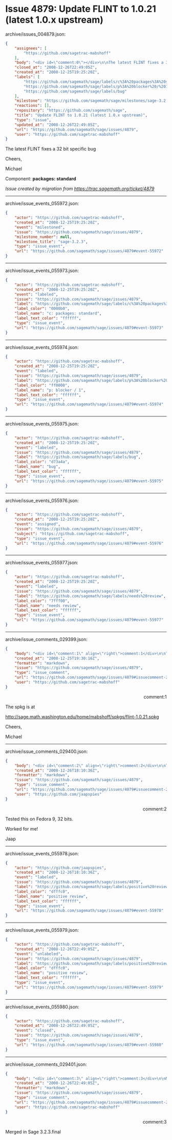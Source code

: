 # Issue 4879: Update FLINT to 1.0.21 (latest 1.0.x upstream)

archive/issues_004879.json:
```json
{
    "assignees": [
        "https://github.com/sagetrac-mabshoff"
    ],
    "body": "<div id=\"comment:0\"></div>\n\nThe latest FLINT fixes a 32 bit specific bug \n\nCheers,\n\nMichael\n\nComponent: **packages: standard**\n\n_Issue created by migration from https://trac.sagemath.org/ticket/4879_\n\n",
    "closed_at": "2008-12-26T22:49:05Z",
    "created_at": "2008-12-25T19:25:20Z",
    "labels": [
        "https://github.com/sagemath/sage/labels/c%3A%20packages%3A%20standard",
        "https://github.com/sagemath/sage/labels/p%3A%20blocker%20/%201",
        "https://github.com/sagemath/sage/labels/bug"
    ],
    "milestone": "https://github.com/sagemath/sage/milestones/sage-3.2.3",
    "reactions": [],
    "repository": "https://github.com/sagemath/sage",
    "title": "Update FLINT to 1.0.21 (latest 1.0.x upstream)",
    "type": "issue",
    "updated_at": "2008-12-26T22:49:05Z",
    "url": "https://github.com/sagemath/sage/issues/4879",
    "user": "https://github.com/sagetrac-mabshoff"
}
```
<div id="comment:0"></div>

The latest FLINT fixes a 32 bit specific bug 

Cheers,

Michael

Component: **packages: standard**

_Issue created by migration from https://trac.sagemath.org/ticket/4879_





---

archive/issue_events_055972.json:
```json
{
    "actor": "https://github.com/sagetrac-mabshoff",
    "created_at": "2008-12-25T19:25:20Z",
    "event": "milestoned",
    "issue": "https://github.com/sagemath/sage/issues/4879",
    "milestone_number": null,
    "milestone_title": "sage-3.2.3",
    "type": "issue_event",
    "url": "https://github.com/sagemath/sage/issues/4879#event-55972"
}
```



---

archive/issue_events_055973.json:
```json
{
    "actor": "https://github.com/sagetrac-mabshoff",
    "created_at": "2008-12-25T19:25:20Z",
    "event": "labeled",
    "issue": "https://github.com/sagemath/sage/issues/4879",
    "label": "https://github.com/sagemath/sage/labels/c%3A%20packages%3A%20standard",
    "label_color": "0000b0",
    "label_name": "c: packages: standard",
    "label_text_color": "ffffff",
    "type": "issue_event",
    "url": "https://github.com/sagemath/sage/issues/4879#event-55973"
}
```



---

archive/issue_events_055974.json:
```json
{
    "actor": "https://github.com/sagetrac-mabshoff",
    "created_at": "2008-12-25T19:25:20Z",
    "event": "labeled",
    "issue": "https://github.com/sagemath/sage/issues/4879",
    "label": "https://github.com/sagemath/sage/labels/p%3A%20blocker%20/%201",
    "label_color": "ff0000",
    "label_name": "p: blocker / 1",
    "label_text_color": "ffffff",
    "type": "issue_event",
    "url": "https://github.com/sagemath/sage/issues/4879#event-55974"
}
```



---

archive/issue_events_055975.json:
```json
{
    "actor": "https://github.com/sagetrac-mabshoff",
    "created_at": "2008-12-25T19:25:20Z",
    "event": "labeled",
    "issue": "https://github.com/sagemath/sage/issues/4879",
    "label": "https://github.com/sagemath/sage/labels/bug",
    "label_color": "d73a4a",
    "label_name": "bug",
    "label_text_color": "ffffff",
    "type": "issue_event",
    "url": "https://github.com/sagemath/sage/issues/4879#event-55975"
}
```



---

archive/issue_events_055976.json:
```json
{
    "actor": "https://github.com/sagetrac-mabshoff",
    "created_at": "2008-12-25T19:25:20Z",
    "event": "assigned",
    "issue": "https://github.com/sagemath/sage/issues/4879",
    "subject": "https://github.com/sagetrac-mabshoff",
    "type": "issue_event",
    "url": "https://github.com/sagemath/sage/issues/4879#event-55976"
}
```



---

archive/issue_events_055977.json:
```json
{
    "actor": "https://github.com/sagetrac-mabshoff",
    "created_at": "2008-12-25T19:25:20Z",
    "event": "labeled",
    "issue": "https://github.com/sagemath/sage/issues/4879",
    "label": "https://github.com/sagemath/sage/labels/needs%20review",
    "label_color": "7fff00",
    "label_name": "needs review",
    "label_text_color": "ffffff",
    "type": "issue_event",
    "url": "https://github.com/sagemath/sage/issues/4879#event-55977"
}
```



---

archive/issue_comments_029399.json:
```json
{
    "body": "<div id=\"comment:1\" align=\"right\">comment:1</div>\n\nThe spkg is at\n\nhttp://sage.math.washington.edu/home/mabshoff/spkgs/flint-1.0.21.spkg\n\nCheers,\n\nMichael",
    "created_at": "2008-12-25T19:30:16Z",
    "formatter": "markdown",
    "issue": "https://github.com/sagemath/sage/issues/4879",
    "type": "issue_comment",
    "url": "https://github.com/sagemath/sage/issues/4879#issuecomment-29399",
    "user": "https://github.com/sagetrac-mabshoff"
}
```

<div id="comment:1" align="right">comment:1</div>

The spkg is at

http://sage.math.washington.edu/home/mabshoff/spkgs/flint-1.0.21.spkg

Cheers,

Michael



---

archive/issue_comments_029400.json:
```json
{
    "body": "<div id=\"comment:2\" align=\"right\">comment:2</div>\n\nTested this on Fedora 9, 32 bits.\n\nWorked for me!\n\nJaap",
    "created_at": "2008-12-26T18:10:36Z",
    "formatter": "markdown",
    "issue": "https://github.com/sagemath/sage/issues/4879",
    "type": "issue_comment",
    "url": "https://github.com/sagemath/sage/issues/4879#issuecomment-29400",
    "user": "https://github.com/jaapspies"
}
```

<div id="comment:2" align="right">comment:2</div>

Tested this on Fedora 9, 32 bits.

Worked for me!

Jaap



---

archive/issue_events_055978.json:
```json
{
    "actor": "https://github.com/jaapspies",
    "created_at": "2008-12-26T18:10:36Z",
    "event": "labeled",
    "issue": "https://github.com/sagemath/sage/issues/4879",
    "label": "https://github.com/sagemath/sage/labels/positive%20review",
    "label_color": "dfffc0",
    "label_name": "positive review",
    "label_text_color": "ffffff",
    "type": "issue_event",
    "url": "https://github.com/sagemath/sage/issues/4879#event-55978"
}
```



---

archive/issue_events_055979.json:
```json
{
    "actor": "https://github.com/sagetrac-mabshoff",
    "created_at": "2008-12-26T22:49:05Z",
    "event": "unlabeled",
    "issue": "https://github.com/sagemath/sage/issues/4879",
    "label": "https://github.com/sagemath/sage/labels/positive%20review",
    "label_color": "dfffc0",
    "label_name": "positive review",
    "label_text_color": "ffffff",
    "type": "issue_event",
    "url": "https://github.com/sagemath/sage/issues/4879#event-55979"
}
```



---

archive/issue_events_055980.json:
```json
{
    "actor": "https://github.com/sagetrac-mabshoff",
    "created_at": "2008-12-26T22:49:05Z",
    "event": "closed",
    "issue": "https://github.com/sagemath/sage/issues/4879",
    "type": "issue_event",
    "url": "https://github.com/sagemath/sage/issues/4879#event-55980"
}
```



---

archive/issue_comments_029401.json:
```json
{
    "body": "<div id=\"comment:3\" align=\"right\">comment:3</div>\n\nMerged in Sage 3.2.3.final",
    "created_at": "2008-12-26T22:49:05Z",
    "formatter": "markdown",
    "issue": "https://github.com/sagemath/sage/issues/4879",
    "type": "issue_comment",
    "url": "https://github.com/sagemath/sage/issues/4879#issuecomment-29401",
    "user": "https://github.com/sagetrac-mabshoff"
}
```

<div id="comment:3" align="right">comment:3</div>

Merged in Sage 3.2.3.final
